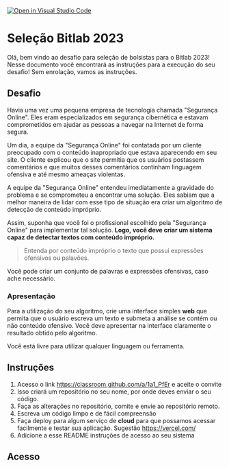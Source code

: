 [![Open in Visual Studio Code](https://classroom.github.com/assets/open-in-vscode-718a45dd9cf7e7f842a935f5ebbe5719a5e09af4491e668f4dbf3b35d5cca122.svg)](https://classroom.github.com/online_ide?assignment_repo_id=10846984&assignment_repo_type=AssignmentRepo)
# Seleção Bitlab 2023

Olá, bem vindo ao desafio para seleção de bolsistas para o Bitlab 2023! Nesse documento você encontrará as instruções para a execução do seu desafio! Sem enrolação, vamos as instruções.

## Desafio

Havia uma vez uma pequena empresa de tecnologia chamada "Segurança Online". Eles eram especializados em segurança cibernética e estavam comprometidos em ajudar as pessoas a navegar na Internet de forma segura.

Um dia, a equipe da "Segurança Online" foi contatada por um cliente preocupado com o conteúdo inapropriado que estava aparecendo em seu site. O cliente explicou que o site permitia que os usuários postassem comentários e que muitos desses comentários continham linguagem ofensiva e até mesmo ameaças violentas.

A equipe da "Segurança Online" entendeu imediatamente a gravidade do problema e se comprometeu a encontrar uma solução. Eles sabiam que a melhor maneira de lidar com esse tipo de situação era criar um algoritmo de detecção de conteúdo impróprio.

Assim, suponha  que você foi o profissional escolhido pela "Segurança Online" para implementar tal solução.  **Logo, você deve criar um sistema capaz de detectar textos com conteúdo impróprio.**

> Entenda por conteúdo impróprio o texto que possui expressões ofensivos ou palavões.

Você pode criar um conjunto de palavras e expressões ofensivas, caso ache necessário.

### Apresentação

Para a utilização do seu algoritmo, crie uma interface simples __web__ que permita que o usuário escreva um texto e submeta a análise se contém ou não conteúdo ofensivo. Você deve apresentar na interface claramente o resultado obtido pelo algoritmo.

Você está livre para utilizar qualquer linguagem ou ferramenta.

## Instruções

1. Acesso o link https://classroom.github.com/a/1a1_PfEr e aceite o convite
1. Isso criará um repositório no seu nome, por onde deves enviar o seu código.
1. Faça as alterações no repositório, comite e envie ao repositório remoto.
1. Escreva um código limpo e de fácil compreensão
1. Faça deploy para algum serviço de __cloud__ para que possamos acessar facilmente e testar sua aplicação. Sugestão https://vercel.com/
1. Adicione a esse README instruções de acesso ao seu sistema

## Acesso